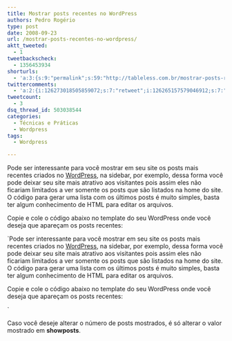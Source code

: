 ```yaml
---
title: Mostrar posts recentes no WordPress
authors: Pedro Rogério
type: post
date: 2008-09-23
url: /mostrar-posts-recentes-no-wordpress/
aktt_tweeted:
  - 1
tweetbackscheck:
  - 1356453934
shorturls:
  - 'a:3:{s:9:"permalink";s:59:"http://tableless.com.br/mostrar-posts-recentes-no-wordpress";s:7:"tinyurl";s:26:"http://tinyurl.com/3kohael";s:4:"isgd";s:19:"http://is.gd/FfddHO";}'
twittercomments:
  - 'a:2:{i:126273018505859072;s:7:"retweet";i:126265157579046912;s:7:"retweet";}'
tweetcount:
  - 3
dsq_thread_id: 503038544
categories:
  - Técnicas e Práticas
  - Wordpress
tags:
  - Wordpress

---
```

Pode ser interessante para você mostrar em seu site os posts mais recentes criados no [WordPress][1], na sidebar, por exemplo, dessa forma você pode deixar seu site mais atrativo aos visitantes pois assim eles não ficariam limitados a ver somente os posts que são listados na home do site. O código para gerar uma lista com os últimos posts é muito simples, basta ter algum conhecimento de HTML para editar os arquivos.<!--more-->

Copie e cole o código abaixo no template do seu WordPress onde você deseja que apareçam os posts recentes:

`Pode ser interessante para você mostrar em seu site os posts mais recentes criados no [WordPress][1], na sidebar, por exemplo, dessa forma você pode deixar seu site mais atrativo aos visitantes pois assim eles não ficariam limitados a ver somente os posts que são listados na home do site. O código para gerar uma lista com os últimos posts é muito simples, basta ter algum conhecimento de HTML para editar os arquivos.<!--more-->

Copie e cole o código abaixo no template do seu WordPress onde você deseja que apareçam os posts recentes:

` 

Caso você deseje alterar o número de posts mostrados, é só alterar o valor mostrado em **showposts**.

 [1]: http://taleless.com.br/wordpress/ "Artigos sobre WordPress"